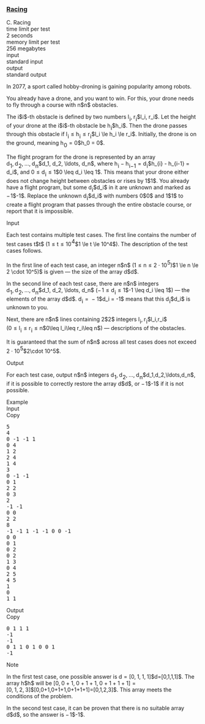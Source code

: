 <h3><a href="https://codeforces.com/contest/2110/problem/C" target="_blank" rel="noopener noreferrer">Racing</a></h3>

<div class="header"><div class="title">C. Racing</div><div class="time-limit"><div class="property-title">time limit per test</div>2 seconds</div><div class="memory-limit"><div class="property-title">memory limit per test</div>256 megabytes</div><div class="input-file input-standard"><div class="property-title">input</div>standard input</div><div class="output-file output-standard"><div class="property-title">output</div>standard output</div></div><div><p>In 2077, a sport called hobby-droning is gaining popularity among robots.</p><p>You already have a drone, and you want to win. For this, your drone needs to fly through a course with <span class="MathJax_Preview" style="color: inherit;"><span class="MJXp-math" id="MJXp-Span-1"><span class="MJXp-mi MJXp-italic" id="MJXp-Span-2">n</span></span></span>$n$ obstacles.</p><p>The <span class="MathJax_Preview" style="color: inherit;"><span class="MJXp-math" id="MJXp-Span-3"><span class="MJXp-mi MJXp-italic" id="MJXp-Span-4">i</span></span></span>$i$-th obstacle is defined by two numbers <span class="MathJax_Preview" style="color: inherit;"><span class="MJXp-math" id="MJXp-Span-5"><span class="MJXp-msubsup" id="MJXp-Span-6"><span class="MJXp-mi MJXp-italic" id="MJXp-Span-7" style="margin-right: 0.05em;">l</span><span class="MJXp-mi MJXp-italic MJXp-script" id="MJXp-Span-8" style="vertical-align: -0.4em;">i</span></span><span class="MJXp-mo" id="MJXp-Span-9" style="margin-left: 0em; margin-right: 0.222em;">,</span><span class="MJXp-msubsup" id="MJXp-Span-10"><span class="MJXp-mi MJXp-italic" id="MJXp-Span-11" style="margin-right: 0.05em;">r</span><span class="MJXp-mi MJXp-italic MJXp-script" id="MJXp-Span-12" style="vertical-align: -0.4em;">i</span></span></span></span>$l_i, r_i$. Let the height of your drone at the <span class="MathJax_Preview" style="color: inherit;"><span class="MJXp-math" id="MJXp-Span-13"><span class="MJXp-mi MJXp-italic" id="MJXp-Span-14">i</span></span></span>$i$-th obstacle be <span class="MathJax_Preview" style="color: inherit;"><span class="MJXp-math" id="MJXp-Span-15"><span class="MJXp-msubsup" id="MJXp-Span-16"><span class="MJXp-mi MJXp-italic" id="MJXp-Span-17" style="margin-right: 0.05em;">h</span><span class="MJXp-mi MJXp-italic MJXp-script" id="MJXp-Span-18" style="vertical-align: -0.4em;">i</span></span></span></span>$h_i$. Then the drone passes through this obstacle if <span class="MathJax_Preview" style="color: inherit;"><span class="MJXp-math" id="MJXp-Span-19"><span class="MJXp-msubsup" id="MJXp-Span-20"><span class="MJXp-mi MJXp-italic" id="MJXp-Span-21" style="margin-right: 0.05em;">l</span><span class="MJXp-mi MJXp-italic MJXp-script" id="MJXp-Span-22" style="vertical-align: -0.4em;">i</span></span><span class="MJXp-mo" id="MJXp-Span-23" style="margin-left: 0.333em; margin-right: 0.333em;">≤</span><span class="MJXp-msubsup" id="MJXp-Span-24"><span class="MJXp-mi MJXp-italic" id="MJXp-Span-25" style="margin-right: 0.05em;">h</span><span class="MJXp-mi MJXp-italic MJXp-script" id="MJXp-Span-26" style="vertical-align: -0.4em;">i</span></span><span class="MJXp-mo" id="MJXp-Span-27" style="margin-left: 0.333em; margin-right: 0.333em;">≤</span><span class="MJXp-msubsup" id="MJXp-Span-28"><span class="MJXp-mi MJXp-italic" id="MJXp-Span-29" style="margin-right: 0.05em;">r</span><span class="MJXp-mi MJXp-italic MJXp-script" id="MJXp-Span-30" style="vertical-align: -0.4em;">i</span></span></span></span>$l_i \le h_i \le r_i$. Initially, the drone is on the ground, meaning <span class="MathJax_Preview" style="color: inherit;"><span class="MJXp-math" id="MJXp-Span-31"><span class="MJXp-msubsup" id="MJXp-Span-32"><span class="MJXp-mi MJXp-italic" id="MJXp-Span-33" style="margin-right: 0.05em;">h</span><span class="MJXp-mn MJXp-script" id="MJXp-Span-34" style="vertical-align: -0.4em;">0</span></span><span class="MJXp-mo" id="MJXp-Span-35" style="margin-left: 0.333em; margin-right: 0.333em;">=</span><span class="MJXp-mn" id="MJXp-Span-36">0</span></span></span>$h_0 = 0$.</p><p>The flight program for the drone is represented by an array <span class="MathJax_Preview" style="color: inherit;"><span class="MJXp-math" id="MJXp-Span-37"><span class="MJXp-msubsup" id="MJXp-Span-38"><span class="MJXp-mi MJXp-italic" id="MJXp-Span-39" style="margin-right: 0.05em;">d</span><span class="MJXp-mn MJXp-script" id="MJXp-Span-40" style="vertical-align: -0.4em;">1</span></span><span class="MJXp-mo" id="MJXp-Span-41" style="margin-left: 0em; margin-right: 0.222em;">,</span><span class="MJXp-msubsup" id="MJXp-Span-42"><span class="MJXp-mi MJXp-italic" id="MJXp-Span-43" style="margin-right: 0.05em;">d</span><span class="MJXp-mn MJXp-script" id="MJXp-Span-44" style="vertical-align: -0.4em;">2</span></span><span class="MJXp-mo" id="MJXp-Span-45" style="margin-left: 0em; margin-right: 0.222em;">,</span><span class="MJXp-mo" id="MJXp-Span-46" style="margin-left: 0em; margin-right: 0em;">…</span><span class="MJXp-mo" id="MJXp-Span-47" style="margin-left: 0em; margin-right: 0.222em;">,</span><span class="MJXp-msubsup" id="MJXp-Span-48"><span class="MJXp-mi MJXp-italic" id="MJXp-Span-49" style="margin-right: 0.05em;">d</span><span class="MJXp-mi MJXp-italic MJXp-script" id="MJXp-Span-50" style="vertical-align: -0.4em;">n</span></span></span></span>$d_1, d_2, \ldots, d_n$, where <span class="MathJax_Preview" style="color: inherit;"><span class="MJXp-math" id="MJXp-Span-51"><span class="MJXp-msubsup" id="MJXp-Span-52"><span class="MJXp-mi MJXp-italic" id="MJXp-Span-53" style="margin-right: 0.05em;">h</span><span class="MJXp-mrow MJXp-script" id="MJXp-Span-54" style="vertical-align: -0.4em;"><span class="MJXp-mi MJXp-italic" id="MJXp-Span-55">i</span></span></span><span class="MJXp-mo" id="MJXp-Span-56" style="margin-left: 0.267em; margin-right: 0.267em;">−</span><span class="MJXp-msubsup" id="MJXp-Span-57"><span class="MJXp-mi MJXp-italic" id="MJXp-Span-58" style="margin-right: 0.05em;">h</span><span class="MJXp-mrow MJXp-script" id="MJXp-Span-59" style="vertical-align: -0.4em;"><span class="MJXp-mi MJXp-italic" id="MJXp-Span-60">i</span><span class="MJXp-mo" id="MJXp-Span-61">−</span><span class="MJXp-mn" id="MJXp-Span-62">1</span></span></span><span class="MJXp-mo" id="MJXp-Span-63" style="margin-left: 0.333em; margin-right: 0.333em;">=</span><span class="MJXp-msubsup" id="MJXp-Span-64"><span class="MJXp-mi MJXp-italic" id="MJXp-Span-65" style="margin-right: 0.05em;">d</span><span class="MJXp-mi MJXp-italic MJXp-script" id="MJXp-Span-66" style="vertical-align: -0.4em;">i</span></span></span></span>$h_{i} - h_{i-1} = d_i$, and <span class="MathJax_Preview" style="color: inherit;"><span class="MJXp-math" id="MJXp-Span-67"><span class="MJXp-mn" id="MJXp-Span-68">0</span><span class="MJXp-mo" id="MJXp-Span-69" style="margin-left: 0.333em; margin-right: 0.333em;">≤</span><span class="MJXp-msubsup" id="MJXp-Span-70"><span class="MJXp-mi MJXp-italic" id="MJXp-Span-71" style="margin-right: 0.05em;">d</span><span class="MJXp-mi MJXp-italic MJXp-script" id="MJXp-Span-72" style="vertical-align: -0.4em;">i</span></span><span class="MJXp-mo" id="MJXp-Span-73" style="margin-left: 0.333em; margin-right: 0.333em;">≤</span><span class="MJXp-mn" id="MJXp-Span-74">1</span></span></span>$0 \leq d_i \leq 1$. This means that your drone either does not change height between obstacles or rises by <span class="MathJax_Preview" style="color: inherit;"><span class="MJXp-math" id="MJXp-Span-75"><span class="MJXp-mn" id="MJXp-Span-76">1</span></span></span>$1$. You already have a flight program, but some <span class="MathJax_Preview" style="color: inherit;"><span class="MJXp-math" id="MJXp-Span-77"><span class="MJXp-msubsup" id="MJXp-Span-78"><span class="MJXp-mi MJXp-italic" id="MJXp-Span-79" style="margin-right: 0.05em;">d</span><span class="MJXp-mi MJXp-italic MJXp-script" id="MJXp-Span-80" style="vertical-align: -0.4em;">i</span></span></span></span>$d_i$ in it are unknown and marked as <span class="MathJax_Preview" style="color: inherit;"><span class="MJXp-math" id="MJXp-Span-81"><span class="MJXp-mo" id="MJXp-Span-82" style="margin-left: 0em; margin-right: 0.111em;">−</span><span class="MJXp-mn" id="MJXp-Span-83">1</span></span></span>$-1$. Replace the unknown <span class="MathJax_Preview" style="color: inherit;"><span class="MJXp-math" id="MJXp-Span-84"><span class="MJXp-msubsup" id="MJXp-Span-85"><span class="MJXp-mi MJXp-italic" id="MJXp-Span-86" style="margin-right: 0.05em;">d</span><span class="MJXp-mi MJXp-italic MJXp-script" id="MJXp-Span-87" style="vertical-align: -0.4em;">i</span></span></span></span>$d_i$ with numbers <span class="MathJax_Preview" style="color: inherit;"><span class="MJXp-math" id="MJXp-Span-88"><span class="MJXp-mn" id="MJXp-Span-89">0</span></span></span>$0$ and <span class="MathJax_Preview" style="color: inherit;"><span class="MJXp-math" id="MJXp-Span-90"><span class="MJXp-mn" id="MJXp-Span-91">1</span></span></span>$1$ to create a flight program that passes through the entire obstacle course, or report that it is impossible.</p></div><div class="input-specification"><div class="section-title">Input</div><p>Each test contains multiple test cases. The first line contains the number of test cases <span class="MathJax_Preview" style="color: inherit;"><span class="MJXp-math" id="MJXp-Span-92"><span class="MJXp-mi MJXp-italic" id="MJXp-Span-93">t</span></span></span>$t$ (<span class="MathJax_Preview" style="color: inherit;"><span class="MJXp-math" id="MJXp-Span-94"><span class="MJXp-mn" id="MJXp-Span-95">1</span><span class="MJXp-mo" id="MJXp-Span-96" style="margin-left: 0.333em; margin-right: 0.333em;">≤</span><span class="MJXp-mi MJXp-italic" id="MJXp-Span-97">t</span><span class="MJXp-mo" id="MJXp-Span-98" style="margin-left: 0.333em; margin-right: 0.333em;">≤</span><span class="MJXp-msubsup" id="MJXp-Span-99"><span class="MJXp-mn" id="MJXp-Span-100" style="margin-right: 0.05em;">10</span><span class="MJXp-mn MJXp-script" id="MJXp-Span-101" style="vertical-align: 0.5em;">4</span></span></span></span>$1 \le t \le 10^4$). The description of the test cases follows. </p><p>In the first line of each test case, an integer <span class="MathJax_Preview" style="color: inherit;"><span class="MJXp-math" id="MJXp-Span-102"><span class="MJXp-mi MJXp-italic" id="MJXp-Span-103">n</span></span></span>$n$ (<span class="MathJax_Preview" style="color: inherit;"><span class="MJXp-math" id="MJXp-Span-104"><span class="MJXp-mn" id="MJXp-Span-105">1</span><span class="MJXp-mo" id="MJXp-Span-106" style="margin-left: 0.333em; margin-right: 0.333em;">≤</span><span class="MJXp-mi MJXp-italic" id="MJXp-Span-107">n</span><span class="MJXp-mo" id="MJXp-Span-108" style="margin-left: 0.333em; margin-right: 0.333em;">≤</span><span class="MJXp-mn" id="MJXp-Span-109">2</span><span class="MJXp-mo" id="MJXp-Span-110" style="margin-left: 0.267em; margin-right: 0.267em;">⋅</span><span class="MJXp-msubsup" id="MJXp-Span-111"><span class="MJXp-mn" id="MJXp-Span-112" style="margin-right: 0.05em;">10</span><span class="MJXp-mn MJXp-script" id="MJXp-Span-113" style="vertical-align: 0.5em;">5</span></span><span class="MJXp-mo" id="MJXp-Span-114" style="margin-left: 0em; margin-right: 0em;">)</span></span></span>$1 \le n \le 2 \cdot 10^5)$ is given — the size of the array <span class="MathJax_Preview" style="color: inherit;"><span class="MJXp-math" id="MJXp-Span-115"><span class="MJXp-mi MJXp-italic" id="MJXp-Span-116">d</span></span></span>$d$.</p><p>In the second line of each test case, there are <span class="MathJax_Preview" style="color: inherit;"><span class="MJXp-math" id="MJXp-Span-117"><span class="MJXp-mi MJXp-italic" id="MJXp-Span-118">n</span></span></span>$n$ integers <span class="MathJax_Preview" style="color: inherit;"><span class="MJXp-math" id="MJXp-Span-119"><span class="MJXp-msubsup" id="MJXp-Span-120"><span class="MJXp-mi MJXp-italic" id="MJXp-Span-121" style="margin-right: 0.05em;">d</span><span class="MJXp-mn MJXp-script" id="MJXp-Span-122" style="vertical-align: -0.4em;">1</span></span><span class="MJXp-mo" id="MJXp-Span-123" style="margin-left: 0em; margin-right: 0.222em;">,</span><span class="MJXp-msubsup" id="MJXp-Span-124"><span class="MJXp-mi MJXp-italic" id="MJXp-Span-125" style="margin-right: 0.05em;">d</span><span class="MJXp-mn MJXp-script" id="MJXp-Span-126" style="vertical-align: -0.4em;">2</span></span><span class="MJXp-mo" id="MJXp-Span-127" style="margin-left: 0em; margin-right: 0.222em;">,</span><span class="MJXp-mo" id="MJXp-Span-128" style="margin-left: 0em; margin-right: 0em;">…</span><span class="MJXp-mo" id="MJXp-Span-129" style="margin-left: 0em; margin-right: 0.222em;">,</span><span class="MJXp-msubsup" id="MJXp-Span-130"><span class="MJXp-mi MJXp-italic" id="MJXp-Span-131" style="margin-right: 0.05em;">d</span><span class="MJXp-mi MJXp-italic MJXp-script" id="MJXp-Span-132" style="vertical-align: -0.4em;">n</span></span></span></span>$d_1, d_2, \ldots, d_n$ (<span class="MathJax_Preview" style="color: inherit;"><span class="MJXp-math" id="MJXp-Span-133"><span class="MJXp-mo" id="MJXp-Span-134" style="margin-left: 0em; margin-right: 0.111em;">−</span><span class="MJXp-mn" id="MJXp-Span-135">1</span><span class="MJXp-mo" id="MJXp-Span-136" style="margin-left: 0.333em; margin-right: 0.333em;">≤</span><span class="MJXp-msubsup" id="MJXp-Span-137"><span class="MJXp-mi MJXp-italic" id="MJXp-Span-138" style="margin-right: 0.05em;">d</span><span class="MJXp-mi MJXp-italic MJXp-script" id="MJXp-Span-139" style="vertical-align: -0.4em;">i</span></span><span class="MJXp-mo" id="MJXp-Span-140" style="margin-left: 0.333em; margin-right: 0.333em;">≤</span><span class="MJXp-mn" id="MJXp-Span-141">1</span></span></span>$-1 \leq d_i \leq 1$) — the elements of the array <span class="MathJax_Preview" style="color: inherit;"><span class="MJXp-math" id="MJXp-Span-142"><span class="MJXp-mi MJXp-italic" id="MJXp-Span-143">d</span></span></span>$d$. <span class="MathJax_Preview" style="color: inherit;"><span class="MJXp-math" id="MJXp-Span-144"><span class="MJXp-msubsup" id="MJXp-Span-145"><span class="MJXp-mi MJXp-italic" id="MJXp-Span-146" style="margin-right: 0.05em;">d</span><span class="MJXp-mi MJXp-italic MJXp-script" id="MJXp-Span-147" style="vertical-align: -0.4em;">i</span></span><span class="MJXp-mo" id="MJXp-Span-148" style="margin-left: 0.333em; margin-right: 0.333em;">=</span><span class="MJXp-mo" id="MJXp-Span-149" style="margin-left: 0.267em; margin-right: 0.267em;">−</span><span class="MJXp-mn" id="MJXp-Span-150">1</span></span></span>$d_i = -1$ means that this <span class="MathJax_Preview" style="color: inherit;"><span class="MJXp-math" id="MJXp-Span-151"><span class="MJXp-msubsup" id="MJXp-Span-152"><span class="MJXp-mi MJXp-italic" id="MJXp-Span-153" style="margin-right: 0.05em;">d</span><span class="MJXp-mi MJXp-italic MJXp-script" id="MJXp-Span-154" style="vertical-align: -0.4em;">i</span></span></span></span>$d_i$ is unknown to you.</p><p>Next, there are <span class="MathJax_Preview" style="color: inherit;"><span class="MJXp-math" id="MJXp-Span-155"><span class="MJXp-mi MJXp-italic" id="MJXp-Span-156">n</span></span></span>$n$ lines containing <span class="MathJax_Preview" style="color: inherit;"><span class="MJXp-math" id="MJXp-Span-157"><span class="MJXp-mn" id="MJXp-Span-158">2</span></span></span>$2$ integers <span class="MathJax_Preview" style="color: inherit;"><span class="MJXp-math" id="MJXp-Span-159"><span class="MJXp-msubsup" id="MJXp-Span-160"><span class="MJXp-mi MJXp-italic" id="MJXp-Span-161" style="margin-right: 0.05em;">l</span><span class="MJXp-mi MJXp-italic MJXp-script" id="MJXp-Span-162" style="vertical-align: -0.4em;">i</span></span><span class="MJXp-mo" id="MJXp-Span-163" style="margin-left: 0em; margin-right: 0.222em;">,</span><span class="MJXp-msubsup" id="MJXp-Span-164"><span class="MJXp-mi MJXp-italic" id="MJXp-Span-165" style="margin-right: 0.05em;">r</span><span class="MJXp-mi MJXp-italic MJXp-script" id="MJXp-Span-166" style="vertical-align: -0.4em;">i</span></span></span></span>$l_i,r_i$ (<span class="MathJax_Preview" style="color: inherit;"><span class="MJXp-math" id="MJXp-Span-167"><span class="MJXp-mn" id="MJXp-Span-168">0</span><span class="MJXp-mo" id="MJXp-Span-169" style="margin-left: 0.333em; margin-right: 0.333em;">≤</span><span class="MJXp-msubsup" id="MJXp-Span-170"><span class="MJXp-mi MJXp-italic" id="MJXp-Span-171" style="margin-right: 0.05em;">l</span><span class="MJXp-mi MJXp-italic MJXp-script" id="MJXp-Span-172" style="vertical-align: -0.4em;">i</span></span><span class="MJXp-mo" id="MJXp-Span-173" style="margin-left: 0.333em; margin-right: 0.333em;">≤</span><span class="MJXp-msubsup" id="MJXp-Span-174"><span class="MJXp-mi MJXp-italic" id="MJXp-Span-175" style="margin-right: 0.05em;">r</span><span class="MJXp-mi MJXp-italic MJXp-script" id="MJXp-Span-176" style="vertical-align: -0.4em;">i</span></span><span class="MJXp-mo" id="MJXp-Span-177" style="margin-left: 0.333em; margin-right: 0.333em;">≤</span><span class="MJXp-mi MJXp-italic" id="MJXp-Span-178">n</span></span></span>$0\leq l_i\leq r_i\leq n$) — descriptions of the obstacles.</p><p>It is guaranteed that the sum of <span class="MathJax_Preview" style="color: inherit;"><span class="MJXp-math" id="MJXp-Span-179"><span class="MJXp-mi MJXp-italic" id="MJXp-Span-180">n</span></span></span>$n$ across all test cases does not exceed <span class="MathJax_Preview" style="color: inherit;"><span class="MJXp-math" id="MJXp-Span-181"><span class="MJXp-mn" id="MJXp-Span-182">2</span><span class="MJXp-mo" id="MJXp-Span-183" style="margin-left: 0.267em; margin-right: 0.267em;">⋅</span><span class="MJXp-msubsup" id="MJXp-Span-184"><span class="MJXp-mn" id="MJXp-Span-185" style="margin-right: 0.05em;">10</span><span class="MJXp-mn MJXp-script" id="MJXp-Span-186" style="vertical-align: 0.5em;">5</span></span></span></span>$2\cdot 10^5$.</p></div><div class="output-specification"><div class="section-title">Output</div><p>For each test case, output <span class="MathJax_Preview" style="color: inherit;"><span class="MJXp-math" id="MJXp-Span-187"><span class="MJXp-mi MJXp-italic" id="MJXp-Span-188">n</span></span></span>$n$ integers <span class="MathJax_Preview" style="color: inherit;"><span class="MJXp-math" id="MJXp-Span-189"><span class="MJXp-msubsup" id="MJXp-Span-190"><span class="MJXp-mi MJXp-italic" id="MJXp-Span-191" style="margin-right: 0.05em;">d</span><span class="MJXp-mn MJXp-script" id="MJXp-Span-192" style="vertical-align: -0.4em;">1</span></span><span class="MJXp-mo" id="MJXp-Span-193" style="margin-left: 0em; margin-right: 0.222em;">,</span><span class="MJXp-msubsup" id="MJXp-Span-194"><span class="MJXp-mi MJXp-italic" id="MJXp-Span-195" style="margin-right: 0.05em;">d</span><span class="MJXp-mn MJXp-script" id="MJXp-Span-196" style="vertical-align: -0.4em;">2</span></span><span class="MJXp-mo" id="MJXp-Span-197" style="margin-left: 0em; margin-right: 0.222em;">,</span><span class="MJXp-mo" id="MJXp-Span-198" style="margin-left: 0em; margin-right: 0em;">…</span><span class="MJXp-mo" id="MJXp-Span-199" style="margin-left: 0em; margin-right: 0.222em;">,</span><span class="MJXp-msubsup" id="MJXp-Span-200"><span class="MJXp-mi MJXp-italic" id="MJXp-Span-201" style="margin-right: 0.05em;">d</span><span class="MJXp-mi MJXp-italic MJXp-script" id="MJXp-Span-202" style="vertical-align: -0.4em;">n</span></span></span></span>$d_1,d_2,\ldots,d_n$, if it is possible to correctly restore the array <span class="MathJax_Preview" style="color: inherit;"><span class="MJXp-math" id="MJXp-Span-203"><span class="MJXp-mi MJXp-italic" id="MJXp-Span-204">d</span></span></span>$d$, or <span class="MathJax_Preview" style="color: inherit;"><span class="MJXp-math" id="MJXp-Span-205"><span class="MJXp-mo" id="MJXp-Span-206" style="margin-left: 0em; margin-right: 0.111em;">−</span><span class="MJXp-mn" id="MJXp-Span-207">1</span></span></span>$-1$ if it is not possible.</p></div><div class="sample-tests"><div class="section-title">Example</div><div class="sample-test"><div class="input"><div class="title">Input<div title="Copy" data-clipboard-target="#id0030315727235923073" id="id0035761153983690397" class="input-output-copier">Copy</div></div><pre id="id0030315727235923073"><div class="test-example-line test-example-line-even test-example-line-0">5</div><div class="test-example-line test-example-line-odd test-example-line-1">4</div><div class="test-example-line test-example-line-odd test-example-line-1">0 -1 -1 1</div><div class="test-example-line test-example-line-odd test-example-line-1">0 4</div><div class="test-example-line test-example-line-odd test-example-line-1">1 2</div><div class="test-example-line test-example-line-odd test-example-line-1">2 4</div><div class="test-example-line test-example-line-odd test-example-line-1">1 4</div><div class="test-example-line test-example-line-even test-example-line-2">3</div><div class="test-example-line test-example-line-even test-example-line-2">0 -1 -1</div><div class="test-example-line test-example-line-even test-example-line-2">0 1</div><div class="test-example-line test-example-line-even test-example-line-2">2 2</div><div class="test-example-line test-example-line-even test-example-line-2">0 3</div><div class="test-example-line test-example-line-odd test-example-line-3">2</div><div class="test-example-line test-example-line-odd test-example-line-3">-1 -1</div><div class="test-example-line test-example-line-odd test-example-line-3">0 0</div><div class="test-example-line test-example-line-odd test-example-line-3">2 2</div><div class="test-example-line test-example-line-even test-example-line-4">8</div><div class="test-example-line test-example-line-even test-example-line-4">-1 -1 1 -1 -1 0 0 -1</div><div class="test-example-line test-example-line-even test-example-line-4">0 0</div><div class="test-example-line test-example-line-even test-example-line-4">0 1</div><div class="test-example-line test-example-line-even test-example-line-4">0 2</div><div class="test-example-line test-example-line-even test-example-line-4">0 2</div><div class="test-example-line test-example-line-even test-example-line-4">1 3</div><div class="test-example-line test-example-line-even test-example-line-4">0 4</div><div class="test-example-line test-example-line-even test-example-line-4">2 5</div><div class="test-example-line test-example-line-even test-example-line-4">4 5</div><div class="test-example-line test-example-line-odd test-example-line-5">1</div><div class="test-example-line test-example-line-odd test-example-line-5">0</div><div class="test-example-line test-example-line-odd test-example-line-5">1 1</div></pre></div><div class="output"><div class="title">Output<div title="Copy" data-clipboard-target="#id0011923146646977067" id="id0008124927513830638" class="input-output-copier">Copy</div></div><pre id="id0011923146646977067">0 1 1 1 
-1
-1
0 1 1 0 1 0 0 1 
-1
</pre></div></div></div><div class="note"><div class="section-title">Note</div><p>In the first test case, one possible answer is <span class="MathJax_Preview" style="color: inherit;"><span class="MJXp-math" id="MJXp-Span-208"><span class="MJXp-mi MJXp-italic" id="MJXp-Span-209">d</span><span class="MJXp-mo" id="MJXp-Span-210" style="margin-left: 0.333em; margin-right: 0.333em;">=</span><span class="MJXp-mo" id="MJXp-Span-211" style="margin-left: 0em; margin-right: 0em;">[</span><span class="MJXp-mn" id="MJXp-Span-212">0</span><span class="MJXp-mo" id="MJXp-Span-213" style="margin-left: 0em; margin-right: 0.222em;">,</span><span class="MJXp-mn" id="MJXp-Span-214">1</span><span class="MJXp-mo" id="MJXp-Span-215" style="margin-left: 0em; margin-right: 0.222em;">,</span><span class="MJXp-mn" id="MJXp-Span-216">1</span><span class="MJXp-mo" id="MJXp-Span-217" style="margin-left: 0em; margin-right: 0.222em;">,</span><span class="MJXp-mn" id="MJXp-Span-218">1</span><span class="MJXp-mo" id="MJXp-Span-219" style="margin-left: 0em; margin-right: 0em;">]</span></span></span>$d=[0,1,1,1]$. The array <span class="MathJax_Preview" style="color: inherit;"><span class="MJXp-math" id="MJXp-Span-220"><span class="MJXp-mi MJXp-italic" id="MJXp-Span-221">h</span></span></span>$h$ will be <span class="MathJax_Preview" style="color: inherit;"><span class="MJXp-math" id="MJXp-Span-222"><span class="MJXp-mo" id="MJXp-Span-223" style="margin-left: 0em; margin-right: 0em;">[</span><span class="MJXp-mn" id="MJXp-Span-224">0</span><span class="MJXp-mo" id="MJXp-Span-225" style="margin-left: 0em; margin-right: 0.222em;">,</span><span class="MJXp-mn" id="MJXp-Span-226">0</span><span class="MJXp-mo" id="MJXp-Span-227" style="margin-left: 0.267em; margin-right: 0.267em;">+</span><span class="MJXp-mn" id="MJXp-Span-228">1</span><span class="MJXp-mo" id="MJXp-Span-229" style="margin-left: 0em; margin-right: 0.222em;">,</span><span class="MJXp-mn" id="MJXp-Span-230">0</span><span class="MJXp-mo" id="MJXp-Span-231" style="margin-left: 0.267em; margin-right: 0.267em;">+</span><span class="MJXp-mn" id="MJXp-Span-232">1</span><span class="MJXp-mo" id="MJXp-Span-233" style="margin-left: 0.267em; margin-right: 0.267em;">+</span><span class="MJXp-mn" id="MJXp-Span-234">1</span><span class="MJXp-mo" id="MJXp-Span-235" style="margin-left: 0em; margin-right: 0.222em;">,</span><span class="MJXp-mn" id="MJXp-Span-236">0</span><span class="MJXp-mo" id="MJXp-Span-237" style="margin-left: 0.267em; margin-right: 0.267em;">+</span><span class="MJXp-mn" id="MJXp-Span-238">1</span><span class="MJXp-mo" id="MJXp-Span-239" style="margin-left: 0.267em; margin-right: 0.267em;">+</span><span class="MJXp-mn" id="MJXp-Span-240">1</span><span class="MJXp-mo" id="MJXp-Span-241" style="margin-left: 0.267em; margin-right: 0.267em;">+</span><span class="MJXp-mn" id="MJXp-Span-242">1</span><span class="MJXp-mo" id="MJXp-Span-243" style="margin-left: 0em; margin-right: 0em;">]</span><span class="MJXp-mo" id="MJXp-Span-244" style="margin-left: 0.333em; margin-right: 0.333em;">=</span><span class="MJXp-mo" id="MJXp-Span-245" style="margin-left: 0em; margin-right: 0em;">[</span><span class="MJXp-mn" id="MJXp-Span-246">0</span><span class="MJXp-mo" id="MJXp-Span-247" style="margin-left: 0em; margin-right: 0.222em;">,</span><span class="MJXp-mn" id="MJXp-Span-248">1</span><span class="MJXp-mo" id="MJXp-Span-249" style="margin-left: 0em; margin-right: 0.222em;">,</span><span class="MJXp-mn" id="MJXp-Span-250">2</span><span class="MJXp-mo" id="MJXp-Span-251" style="margin-left: 0em; margin-right: 0.222em;">,</span><span class="MJXp-mn" id="MJXp-Span-252">3</span><span class="MJXp-mo" id="MJXp-Span-253" style="margin-left: 0em; margin-right: 0em;">]</span></span></span>$[0,0+1,0+1+1,0+1+1+1]=[0,1,2,3]$. This array meets the conditions of the problem.</p><p>In the second test case, it can be proven that there is no suitable array <span class="MathJax_Preview" style="color: inherit;"><span class="MJXp-math" id="MJXp-Span-254"><span class="MJXp-mi MJXp-italic" id="MJXp-Span-255">d</span></span></span>$d$, so the answer is <span class="MathJax_Preview" style="color: inherit;"><span class="MJXp-math" id="MJXp-Span-256"><span class="MJXp-mo" id="MJXp-Span-257" style="margin-left: 0em; margin-right: 0.111em;">−</span><span class="MJXp-mn" id="MJXp-Span-258">1</span></span></span>$-1$.</p></div>